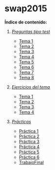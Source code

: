 # swap2015

**Índice de contenido:**

1. *[Preguntas tipo test](Preguntas_Test)*
	* [Tema 1](Preguntas_Test/Tema1.md)
	* [Tema 2](Preguntas_Test/Tema2.md)
	* [Tema 3](Preguntas_Test/Tema3.md)
	* [Tema 4](Preguntas_Test/Tema4.md)
	* [Tema 5](Preguntas_Test/Tema5.md)
	* [Tema 6](Preguntas_Test/Tema6.md)
	* [Tema 7](Preguntas_Test/Tema7.md)
	* [Tema 8](Preguntas_Test/Tema8.md)


2. *[Ejercicios del tema](Ejercicios)*
	* [Tema 1](Ejercicios/Ejercicios_T1)
	* [Tema 2](Ejercicios/Ejercicios_T2)
	* [Tema 3](Ejercicios/Ejercicios_T3)
	* [Tema 4](Ejercicios/Ejercicios_T4)

3. *[Prácticas](Prácticas)*
	* [Práctica 1](Prácticas/Práctica1)
	* [Práctica 2](Prácticas/Práctica2)
	* [Práctica 3](Prácticas/Práctica3)
	* [Práctica 4](Prácticas/Práctica4)
	* [Práctica 5](Prácticas/Práctica5)
	* [Práctica 6](Prácticas/Práctica6)
	* [TrabajoFinal](TrabajoFinal)


